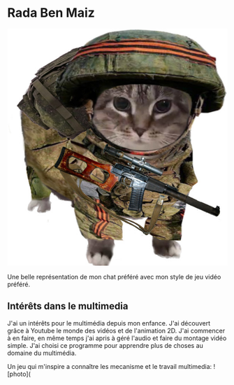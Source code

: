 # Rada Ben Maiz

![photo](Chat.jpg)

Une belle représentation de mon chat préféré avec mon style de jeu vidéo préféré.

## **Intérêts dans le multimedia**

J'ai un intérêts pour le multimédia depuis mon enfance. J'ai découvert grâce à Youtube le monde des vidéos et de l'animation 2D.
J'ai commencer à en faire, en même temps j'ai apris à géré l'audio et faire du montage vidéo simple. J'ai choisi ce programme pour
apprendre plus de choses au domaine du multimédia. 

Un jeu qui m'inspire a connaître les mecanisme et le travail multimedia:
![photo](

